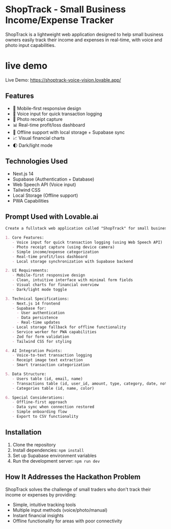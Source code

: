 # ShopTrack - Small Business Income/Expense Tracker

ShopTrack is a lightweight web application designed to help small business owners easily track their income and expenses in real-time, with voice and photo input capabilities.
# live demo
Live Demo: https://shoptrack-voice-vision.lovable.app/
## Features

- 📱 Mobile-first responsive design
- 🎤 Voice input for quick transaction logging
- 📸 Photo receipt capture
- 📊 Real-time profit/loss dashboard
- 🔄 Offline support with local storage + Supabase sync
- 📈 Visual financial charts
- 🌓 Dark/light mode

## Technologies Used

- Next.js 14
- Supabase (Authentication + Database)
- Web Speech API (Voice input)
- Tailwind CSS
- Local Storage (Offline support)
- PWA Capabilities

## Prompt Used with Lovable.ai

```markdown
Create a fullstack web application called "ShopTrack" for small business owners to track income and expenses in real-time using Next.js, Supabase, and local storage as a fallback. The app should have:

1. Core Features:
   - Voice input for quick transaction logging (using Web Speech API)
   - Photo receipt capture (using device camera)
   - Simple income/expense categorization
   - Real-time profit/loss dashboard
   - Local storage synchronization with Supabase backend

2. UI Requirements:
   - Mobile-first responsive design
   - Clean, intuitive interface with minimal form fields
   - Visual charts for financial overview
   - Dark/light mode toggle

3. Technical Specifications:
   - Next.js 14 frontend
   - Supabase for:
     - User authentication
     - Data persistence
     - Real-time updates
   - Local storage fallback for offline functionality
   - Service worker for PWA capabilities
   - Zod for form validation
   - Tailwind CSS for styling

4. AI Integration Points:
   - Voice-to-text transaction logging
   - Receipt image text extraction
   - Smart transaction categorization

5. Data Structure:
   - Users table (id, email, name)
   - Transactions table (id, user_id, amount, type, category, date, notes)
   - Categories table (id, name, color)

6. Special Considerations:
   - Offline-first approach
   - Data sync when connection restored
   - Simple onboarding flow
   - Export to CSV functionality
```

## Installation

1. Clone the repository
2. Install dependencies: `npm install`
3. Set up Supabase environment variables
4. Run the development server: `npm run dev`

## How It Addresses the Hackathon Problem

ShopTrack solves the challenge of small traders who don't track their income or expenses by providing:
- Simple, intuitive tracking tools
- Multiple input methods (voice/photo/manual)
- Instant financial insights
- Offline functionality for areas with poor connectivity

